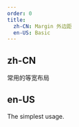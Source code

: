 ```yaml
---
order: 0
title:
  zh-CN: Margin 外边距
  en-US: Basic
---
```


## zh-CN

常用的等宽布局

## en-US

The simplest usage.

